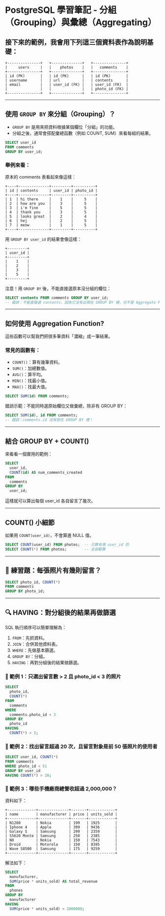 # PostgreSQL 學習筆記 - 分組（Grouping）與彙總（Aggregating）

## 接下來的範例，我會用下列這三個資料表作為說明基礎：

```plaintext
+---------------+   +--------------+   +---------------+
|     users     |   |    photos    |   |   comments    |
+---------------+   +--------------+   +---------------+
| id (PK)       |   | id (PK)      |   | id (PK)       |
| username      |   | url          |   | contents      |
| email         |   | user_id (FK) |   | user_id (FK)  |
|               |   |              |   | photo_id (FK) |
+---------------+   +--------------+   +---------------+
```

---

## 使用 `GROUP BY` 來分組（Grouping）？

* `GROUP BY` 是用來把資料根據某個欄位「分組」的功能。
* 分組之後，通常會搭配彙總函數（例如 COUNT, SUM）來看每組的結果。

```sql
SELECT user_id
FROM comments
GROUP BY user_id;
```

### 舉例來看：

原本的 comments 表看起來像這樣：

```plaintext
+----+--------------+---------+----------+
| id | contents     | user_id | photo_id |
+----+--------------+---------+----------+
| 1  | hi there     |    1    |     5    |
| 2  | how are you  |    3    |     5    |
| 3  | i'm fine     |    5    |     5    |
| 4  | thank you    |    3    |     5    |
| 5  | looks great  |    2    |     4    |
| 6  | hej          |    2    |     5    |
| 7  | meow         |    1    |     5    |
+----+--------------+---------+----------+
```

用 `GROUP BY user_id` 的結果會像這樣：

```plaintext
+---------+
| user_id |
+---------+
|    1    |
|    2    |
|    3    |
|    5    |
+---------+
```

注意！用 `GROUP BY` 後，不能直接選原本沒分組的欄位：

```sql
SELECT contents FROM comments GROUP BY user_id;
-- 錯誤：不能直接選 contents，因為它沒有出現在 GROUP BY 裡，也不是 Aggregate Function!
```

---

## 如何使用 Aggregation Function?

這些函數可以幫我們把很多筆資料「濃縮」成一筆結果。

### 常見的函數有：

* `COUNT()`：算有幾筆資料。
* `SUM()`：加總數值。
* `AVG()`：算平均。
* `MIN()`：找最小值。
* `MAX()`：找最大值。

```sql
SELECT SUM(id) FROM comments;
```

錯誤示範：不能同時選原始欄位又做彙總，除非有 GROUP BY：

```sql
SELECT SUM(id), id FROM comments;
-- 錯誤：comments.id 沒有放在 GROUP BY 裡！
```

---

## 結合 GROUP BY + COUNT()

來看看一個實用的範例：

```sql
SELECT
  user_id,
  COUNT(id) AS num_comments_created
FROM
  comments
GROUP BY
  user_id;
```

這樣就可以算出每個 user\_id 各自留言了幾次。

---

## COUNT() 小細節

如果用 `COUNT(user_id)`，不會算進 NULL 值。

```sql
SELECT COUNT(user_id) FROM photos;  -- 只算有填 user_id 的
SELECT COUNT(*) FROM photos;        -- 全部都算
```

---

## 💪 練習題：每張照片有幾則留言？

```sql
SELECT photo_id, COUNT(*)
FROM comments
GROUP BY photo_id;
```

---

## 🔍 HAVING：對分組後的結果再做篩選

SQL 執行順序可以簡單理解為：

1. `FROM`：先抓資料。
2. `JOIN`：合併其他資料表。
3. `WHERE`：先做基本篩選。
4. `GROUP BY`：分組。
5. `HAVING`：再對分組後的結果做篩選。

### 🧪 範例 1：只選出留言數 > 2 且 photo\_id < 3 的照片

```sql
SELECT
  photo_id,
  COUNT(*)
FROM
  comments
WHERE
  comments.photo_id < 3
GROUP BY
  photo_id
HAVING
  COUNT(*) > 2;
```

### 🧪 範例 2：找出留言超過 20 次，且留言對象是前 50 張照片的使用者

```sql
SELECT user_id, COUNT(*)
FROM comments
WHERE photo_id < 51
GROUP BY user_id
HAVING COUNT(*) > 20;
```

### 🧪 範例 3：哪些手機廠商總營收超過 2,000,000？

資料如下：

```plaintext
+-------------+--------------+-------+------------+
| name        | manufacturer | price | units_sold |
+-------------+--------------+-------+------------+
| N1280       | Nokia        | 199   | 1925       |
| Iphone 4    | Apple        | 399   | 9436       |
| Galaxy S    | Samsung      | 299   | 2359       |
| S5620 Monte | Samsung      | 250   | 2385       |
| N8          | Nokia        | 150   | 7543       |
| Droid       | Motorola     | 150   | 8395       |
| Wave S8500  | Samsung      | 175   | 9259       |
+-------------+--------------+-------+------------+
```

解法如下：

```sql
SELECT
  manufacturer,
  SUM(price * units_sold) AS total_revenue
FROM
  phones
GROUP BY
  manufacturer
HAVING
  SUM(price * units_sold) > 2000000;
```

